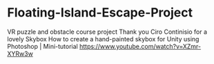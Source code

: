 # Floating-Island-Escape-Project
VR puzzle and obstacle course project
Thank you Ciro Continisio for a lovely Skybox
How to create a hand-painted skybox for Unity using Photoshop | Mini-tutorial
https://www.youtube.com/watch?v=XZmr-XYRw3w
